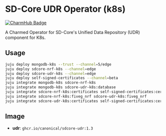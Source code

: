 # SD-Core UDR Operator (k8s)
[![CharmHub Badge](https://charmhub.io/sdcore-udr-k8s/badge.svg)](https://charmhub.io/sdcore-udr-k8s)

A Charmed Operator for SD-Core's Unified Data Repository (UDR) component for K8s. 

## Usage

```bash
juju deploy mongodb-k8s --trust --channel=5/edge
juju deploy sdcore-nrf-k8s --channel=edge
juju deploy sdcore-udr-k8s --channel=edge
juju deploy self-signed-certificates --channel=beta
juju integrate mongodb-k8s sdcore-nrf-k8s
juju integrate mongodb-k8s sdcore-udr-k8s:database
juju integrate sdcore-nrf-k8s:certificates self-signed-certificates:certificates
juju integrate sdcore-nrf-k8s:fiveg_nrf sdcore-udr-k8s:fiveg_nrf
juju integrate sdcore-udr-k8s:certificates self-signed-certificates:certificates
```

## Image

- **udr**: `ghcr.io/canonical/sdcore-udr:1.3`

